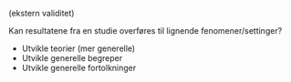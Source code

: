 (ekstern validitet)

Kan resultatene fra en studie overføres til lignende fenomener/settinger?

- Utvikle teorier (mer generelle)
- Utvikle generelle begreper
- Utvikle generelle fortolkninger

